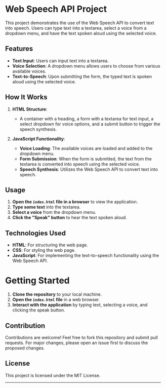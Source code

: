 # Web Speech API Project

This project demonstrates the use of the Web Speech API to convert text into speech. Users can type text into a textarea, select a voice from a dropdown menu, and have the text spoken aloud using the selected voice.

## Features

- **Text Input**: Users can input text into a textarea.
- **Voice Selection**: A dropdown menu allows users to choose from various available voices.
- **Text-to-Speech**: Upon submitting the form, the typed text is spoken aloud using the selected voice.

## How It Works

1. **HTML Structure**:
    - A container with a heading, a form with a textarea for text input, a select dropdown for voice options, and a submit button to trigger the speech synthesis.

2. **JavaScript Functionality**:
    - **Voice Loading**: The available voices are loaded and added to the dropdown menu.
    - **Form Submission**: When the form is submitted, the text from the textarea is converted into speech using the selected voice.
    - **Speech Synthesis**: Utilizes the Web Speech API to convert text into speech.

## Usage

1. **Open the `index.html` file in a browser** to view the application.
2. **Type some text** into the textarea.
3. **Select a voice** from the dropdown menu.
4. **Click the "Speak" button** to hear the text spoken aloud.

## Technologies Used

- **HTML**: For structuring the web page.
- **CSS**: For styling the web page.
- **JavaScript**: For implementing the text-to-speech functionality using the Web Speech API.

# Getting Started

1. **Clone the repository** to your local machine.
2. **Open the `index.html` file** in a web browser.
3. **Interact with the application** by typing text, selecting a voice, and clicking the speak button.

## Contribution

Contributions are welcome! Feel free to fork this repository and submit pull requests. For major changes, please open an issue first to discuss the proposed changes.

## License

This project is licensed under the MIT License.

---
